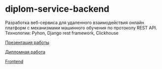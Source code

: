 # diplom-service-backend
Разработка веб-сервиса для удаленного взаимодействия онлайн платформ с механизмами машинного обучения по протоколу REST API.
Технологии: Pyhon, Django rest framework, Clickhouse
<p><a href='http://kappa.cs.petrsu.ru/p/2020/4/22405/pogudin/final/presentation/slides.pdf?v=2944437'>Презентация работы</a></p>
<p><a href='http://kappa.cs.petrsu.ru/p/2020/4/22405/pogudin/final/report/report.pdf?v=5718551'>Дипломная работа</a></p>
<p><a href='https://github.com/kubakin/diplom-service-client'>Frontend</a></p>

